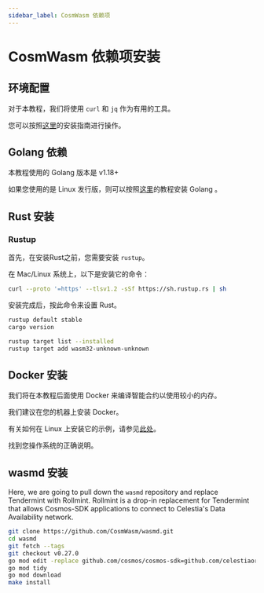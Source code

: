 ```yaml
---
sidebar_label: CosmWasm 依赖项
---
```


# CosmWasm 依赖项安装

## 环境配置

对于本教程，我们将使用 `curl` 和 `jq` 作为有用的工具。

您可以按照[这里](./environment.md#setting-up-dependencies)的安装指南进行操作。

## Golang 依赖

本教程使用的 Golang 版本是 v1.18+

如果您使用的是 Linux 发行版，则可以按照[这里](./environment.md#install-golang)的教程安装 Golang 。

## Rust 安装

### Rustup

首先，在安装Rust之前，您需要安装 `rustup`。

在 Mac/Linux 系统上，以下是安装它的命令：

```sh
curl --proto '=https' --tlsv1.2 -sSf https://sh.rustup.rs | sh
```

安装完成后，按此命令来设置 Rust。

```sh
rustup default stable
cargo version

rustup target list --installed
rustup target add wasm32-unknown-unknown
```

## Docker 安装

我们将在本教程后面使用 Docker 来编译智能合约以使用较小的内存。

我们建议在您的机器上安装 Docker。

有关如何在 Linux 上安装它的示例，请参见[此处](https://docs.docker.com/engine/install/ubuntu/)。

找到您操作系统的正确说明。

## wasmd 安装

Here, we are going to pull down the `wasmd` repository and replace Tendermint with Rollmint. Rollmint is a drop-in replacement for Tendermint that allows Cosmos-SDK applications to connect to Celestia's Data Availability network.

```sh
git clone https://github.com/CosmWasm/wasmd.git
cd wasmd
git fetch --tags
git checkout v0.27.0
go mod edit -replace github.com/cosmos/cosmos-sdk=github.com/celestiaorg/cosmos-sdk-rollmint@v0.46.1-rollmint-v0.4.0
go mod tidy 
go mod download
make install
```
